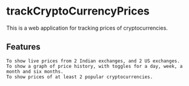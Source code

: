 # trackCryptoCurrencyPrices
This is a web application for tracking prices of cryptocurrencies.
## Features
    To show live prices from 2 Indian exchanges, and 2 US exchanges.
    To show a graph of price history, with toggles for a day, week, a month and six months.
    To show prices of at least 2 popular cryptocurrencies.
